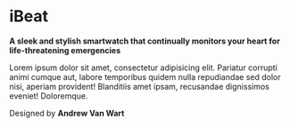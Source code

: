 # iBeat
__A sleek and stylish smartwatch that continually monitors your heart for life-threatening emergencies__

Lorem ipsum dolor sit amet, consectetur adipisicing elit. Pariatur corrupti animi cumque aut, labore temporibus quidem nulla repudiandae sed dolor nisi, aperiam provident! Blanditiis amet ipsam, recusandae dignissimos eveniet! Doloremque.

Designed by **Andrew Van Wart**
